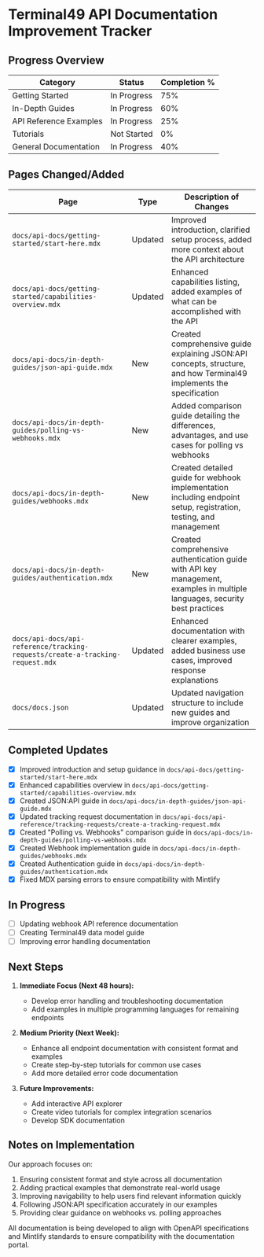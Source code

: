 # Terminal49 API Documentation Improvement Tracker

## Progress Overview

| Category | Status | Completion % |
|----------|--------|--------------|
| Getting Started | In Progress | 75% |
| In-Depth Guides | In Progress | 60% |
| API Reference Examples | In Progress | 25% |
| Tutorials | Not Started | 0% |
| General Documentation | In Progress | 40% |

## Pages Changed/Added

| Page | Type | Description of Changes |
|------|------|------------------------|
| `docs/api-docs/getting-started/start-here.mdx` | Updated | Improved introduction, clarified setup process, added more context about the API architecture |
| `docs/api-docs/getting-started/capabilities-overview.mdx` | Updated | Enhanced capabilities listing, added examples of what can be accomplished with the API |
| `docs/api-docs/in-depth-guides/json-api-guide.mdx` | New | Created comprehensive guide explaining JSON:API concepts, structure, and how Terminal49 implements the specification |
| `docs/api-docs/in-depth-guides/polling-vs-webhooks.mdx` | New | Added comparison guide detailing the differences, advantages, and use cases for polling vs webhooks |
| `docs/api-docs/in-depth-guides/webhooks.mdx` | New | Created detailed guide for webhook implementation including endpoint setup, registration, testing, and management |
| `docs/api-docs/in-depth-guides/authentication.mdx` | New | Created comprehensive authentication guide with API key management, examples in multiple languages, security best practices |
| `docs/api-docs/api-reference/tracking-requests/create-a-tracking-request.mdx` | Updated | Enhanced documentation with clearer examples, added business use cases, improved response explanations |
| `docs/docs.json` | Updated | Updated navigation structure to include new guides and improve organization |

## Completed Updates

- [x] Improved introduction and setup guidance in `docs/api-docs/getting-started/start-here.mdx`
- [x] Enhanced capabilities overview in `docs/api-docs/getting-started/capabilities-overview.mdx`
- [x] Created JSON:API guide in `docs/api-docs/in-depth-guides/json-api-guide.mdx`
- [x] Updated tracking request documentation in `docs/api-docs/api-reference/tracking-requests/create-a-tracking-request.mdx`
- [x] Created "Polling vs. Webhooks" comparison guide in `docs/api-docs/in-depth-guides/polling-vs-webhooks.mdx`
- [x] Created Webhook implementation guide in `docs/api-docs/in-depth-guides/webhooks.mdx`
- [x] Created Authentication guide in `docs/api-docs/in-depth-guides/authentication.mdx`
- [x] Fixed MDX parsing errors to ensure compatibility with Mintlify

## In Progress

- [ ] Updating webhook API reference documentation
- [ ] Creating Terminal49 data model guide
- [ ] Improving error handling documentation

## Next Steps

1. **Immediate Focus (Next 48 hours):**
   - Develop error handling and troubleshooting documentation
   - Add examples in multiple programming languages for remaining endpoints

2. **Medium Priority (Next Week):**
   - Enhance all endpoint documentation with consistent format and examples
   - Create step-by-step tutorials for common use cases
   - Add more detailed error code documentation

3. **Future Improvements:**
   - Add interactive API explorer
   - Create video tutorials for complex integration scenarios
   - Develop SDK documentation

## Notes on Implementation

Our approach focuses on:
1. Ensuring consistent format and style across all documentation
2. Adding practical examples that demonstrate real-world usage
3. Improving navigability to help users find relevant information quickly
4. Following JSON:API specification accurately in our examples
5. Providing clear guidance on webhooks vs. polling approaches

All documentation is being developed to align with OpenAPI specifications and Mintlify standards to ensure compatibility with the documentation portal.
